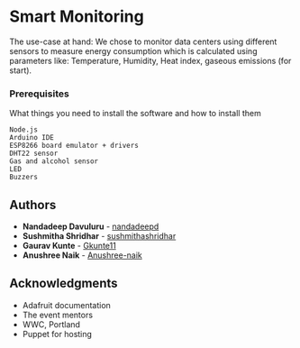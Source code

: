 # Smart Monitoring

The use-case at hand: We chose to monitor data centers using different sensors to measure energy consumption which is calculated using parameters like:
Temperature, Humidity, Heat index, gaseous emissions (for start). 

### Prerequisites

What things you need to install the software and how to install them

```
Node.js
Arduino IDE
ESP8266 board emulator + drivers
DHT22 sensor
Gas and alcohol sensor
LED
Buzzers
```

## Authors

* **Nandadeep Davuluru** - [nandadeepd](https://github.com/nandadeepd)
* **Sushmitha Shridhar** - [sushmithashridhar](https://github.com/sushmithashridhar)
* **Gaurav Kunte** - [Gkunte11](https://github.com/Gkunte11)
* **Anushree Naik** - [Anushree-naik](https://github.com/Anushree-naik)


## Acknowledgments

* Adafruit documentation
* The event mentors
* WWC, Portland
* Puppet for hosting

